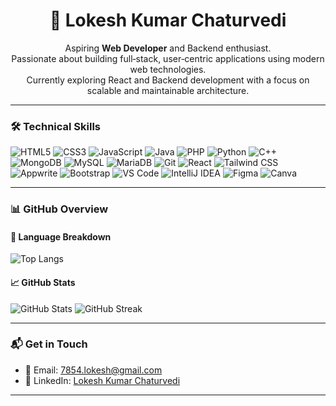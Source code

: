 <h1 align="center">🚀 Lokesh Kumar Chaturvedi</h1>

<p align="center">
  Aspiring <strong>Web Developer</strong> and Backend enthusiast.<br>
  Passionate about building full‑stack, user‑centric applications using modern web technologies.<br>
  Currently exploring React and Backend development with a focus on scalable and maintainable architecture.
</p>

---

### 🛠 Technical Skills  

![HTML5](https://img.shields.io/badge/HTML5-E34F26?style=for-the-badge&logo=html5&logoColor=white)
![CSS3](https://img.shields.io/badge/CSS3-1572B6?style=for-the-badge&logo=css3&logoColor=white)
![JavaScript](https://img.shields.io/badge/JavaScript-F7DF1E?style=for-the-badge&logo=javascript&logoColor=black)
![Java](https://img.shields.io/badge/Java-007396?style=for-the-badge&logo=java&logoColor=white)
![PHP](https://img.shields.io/badge/PHP-777BB4?style=for-the-badge&logo=php&logoColor=white)
![Python](https://img.shields.io/badge/Python-3776AB?style=for-the-badge&logo=python&logoColor=white)
![C++](https://img.shields.io/badge/C++-00599C?style=for-the-badge&logo=c%2B%2B&logoColor=white)
![MongoDB](https://img.shields.io/badge/MongoDB-47A248?style=for-the-badge&logo=mongodb&logoColor=white)
![MySQL](https://img.shields.io/badge/MySQL-4479A1?style=for-the-badge&logo=mysql&logoColor=white)
![MariaDB](https://img.shields.io/badge/MariaDB-003545?style=for-the-badge&logo=mariadb&logoColor=white)
![Git](https://img.shields.io/badge/Git-F05032?style=for-the-badge&logo=git&logoColor=white)
![React](https://img.shields.io/badge/React-61DAFB?style=for-the-badge&logo=react&logoColor=black)
![Tailwind CSS](https://img.shields.io/badge/Tailwind_CSS-38B2AC?style=for-the-badge&logo=tailwind-css&logoColor=white)
![Appwrite](https://img.shields.io/badge/Appwrite-FF004F?style=for-the-badge&logo=appwrite&logoColor=white)
![Bootstrap](https://img.shields.io/badge/Bootstrap-7952B3?style=for-the-badge&logo=bootstrap&logoColor=white)
![VS Code](https://img.shields.io/badge/VS%20Code-007ACC?style=for-the-badge&logo=visualstudiocode&logoColor=white)
![IntelliJ IDEA](https://img.shields.io/badge/IntelliJ_IDEA-000000?style=for-the-badge&logo=intellij-idea&logoColor=white)
![Figma](https://img.shields.io/badge/Figma-F24E1E?style=for-the-badge&logo=figma&logoColor=white)
![Canva](https://img.shields.io/badge/Canva-00C4CC?style=for-the-badge&logo=canva&logoColor=white)

---

### 📊 GitHub Overview

#### 📌 Language Breakdown
![Top Langs](https://github-readme-stats.vercel.app/api/top-langs/?username=Lokesh4532&layout=compact&theme=radical)

#### 📈 GitHub Stats  
![GitHub Stats](https://github-readme-stats.vercel.app/api?username=Lokesh4532&show_icons=true&theme=radical)
![GitHub Streak](https://github-readme-streak-stats.herokuapp.com?user=Lokesh4532&theme=radical&hide_border=false)

---

### 📬 Get in Touch  

- 📧 Email: [7854.lokesh@gmail.com](mailto:7854.lokesh@gmail.com)  
- 🔗 LinkedIn: [Lokesh Kumar Chaturvedi](https://www.linkedin.com/in/lokesh-kumar-chaturvedi-b9219528a/)

---
